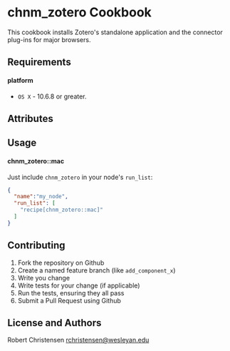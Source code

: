 chnm_zotero Cookbook
====================
This cookbook installs Zotero's standalone application and the connector plug-ins for major browsers.

Requirements
------------
#### platform
- `OS X` - 10.6.8 or greater.

Attributes
----------

Usage
-----
#### chnm_zotero::mac

Just include `chnm_zotero` in your node's `run_list`:

```json
{
  "name":"my_node",
  "run_list": [
    "recipe[chnm_zotero::mac]"
  ]
}
```

Contributing
------------

1. Fork the repository on Github
2. Create a named feature branch (like `add_component_x`)
3. Write you change
4. Write tests for your change (if applicable)
5. Run the tests, ensuring they all pass
6. Submit a Pull Request using Github

License and Authors
-------------------
Robert Christensen <rchristensen@wesleyan.edu>
